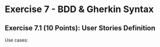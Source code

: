 # Exercise 7 - BDD & Gherkin Syntax 

## Exercise 7.1 (10 Points): User Stories Definition

Use cases: 

